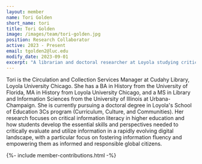 ```yaml
---
layout: member
name: Tori Golden
short_name: tori
title: Tori Golden
image: /images/team/tori-golden.jpg
position: Research Collaborator
active: 2023 - Present
email: tgolden2@luc.edu
modify_date: 2023-09-01
excerpt: "A librarian and doctoral researcher at Loyola studying critical information literacy to empower students as informed digital citizens."
---
```


Tori is the Circulation and Collection Services Manager at Cudahy Library, Loyola University Chicago. She has a BA in History from the University of Florida, MA in History from Loyola University Chicago, and a MS in Library and Information Sciences from the University of Illinois at Urbana-Champaign. She is currently pursuing a doctoral degree in Loyola's School of Education 3Cs program (Curriculum, Culture, and Communities). Her research focuses on critical information literacy in higher education and how students develop the essential skills and perspectives needed to critically evaluate and utilize information in a rapidly evolving digital landscape, with a particular focus on fostering information fluency and empowering them as informed and responsible global citizens.

{%- include member-contributions.html -%}